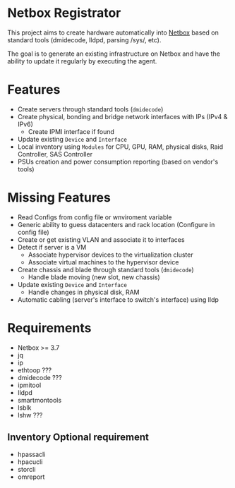 # Netbox Registrator

This project aims to create hardware automatically into [Netbox](https://github.com/netbox-community/netbox) based on standard tools (dmidecode, lldpd, parsing /sys/, etc).

The goal is to generate an existing infrastructure on Netbox and have the ability to update it regularly by executing the agent.

# Features

* Create servers through standard tools (`dmidecode`)
* Create physical, bonding and bridge network interfaces with IPs (IPv4 & IPv6)
  * Create IPMI interface if found
* Update existing `Device` and `Interface`
* Local inventory using `Modules` for CPU, GPU, RAM, physical disks, Raid Controller, SAS Controller
* PSUs creation and power consumption reporting (based on vendor's tools)

# Missing Features

* Read Configs from config file or wnviroment variable
* Generic ability to guess datacenters and rack location (Configure in config file)
* Create or get existing VLAN and associate it to interfaces
* Detect if server is a VM
  * Associate hypervisor devices to the virtualization cluster
  * Associate virtual machines to the hypervisor device
* Create chassis and blade through standard tools (`dmidecode`)
  * Handle blade moving (new slot, new chassis)
* Update existing `Device` and `Interface`
  * Handle changes in physical disk, RAM
* Automatic cabling (server's interface to switch's interface) using lldp

# Requirements

- Netbox >= 3.7
- jq
- ip
- ethtoop   ???
- dmidecode ???
- ipmitool
- lldpd
- smartmontools
- lsblk
- lshw      ???

## Inventory Optional requirement
- hpassacli
- hpacucli
- storcli
- omreport
